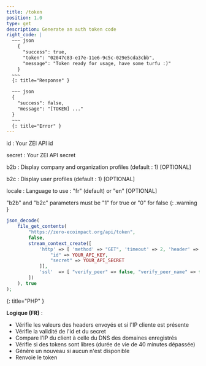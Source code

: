 ```yaml
---
title: /token
position: 1.0
type: get
description: Generate an auth token code
right_code: |
  ~~~ json
    {
      "success": true,
      "token": "02047c83-e17e-11e6-9c5c-029e5cda3cbb",
      "message": "Token ready for usage, have some turfu :)"
    }
  ~~~
  {: title="Response" }

  ~~~ json
  {
    "success": false,
    "message": "[TOKEN] ..."
  }
  ~~~
  {: title="Error" }
---
```

id
: Your ZEI API id

secret
: Your ZEI API secret

b2b
: Display company and organization profiles (default : 1) [OPTIONAL]

b2c
: Display user profiles (default : 1) [OPTIONAL]

locale
: Language to use : "fr" (default) or "en"  [OPTIONAL]

"b2b" and "b2c" parameters must be "1" for true or "0" for false
{: .warning }

~~~ php
json_decode(
    file_get_contents(
        "https://zero-ecoimpact.org/api/token",
        false,
        stream_context_create([
            'http' => [ 'method' => "GET", 'timeout' => 2, 'header' => [
                "id" => YOUR_API_KEY,
                "secret" => YOUR_API_SECRET
            ]],
            'ssl'  => [ "verify_peer" => false, "verify_peer_name" => false ]
        ])
    ), true
);
~~~
{: title="PHP" }

**Logique (FR)** :

- Vérifie les valeurs des headers envoyés et si l'IP cliente est présente
- Vérifie la validité de l'id et du secret
- Compare l'IP du client à celle du DNS des domaines enregistrés
- Vérifie si des tokens sont libres (durée de vie de 40 minutes dépassée)
- Génère un nouveau si aucun n'est disponible
- Renvoie le token
